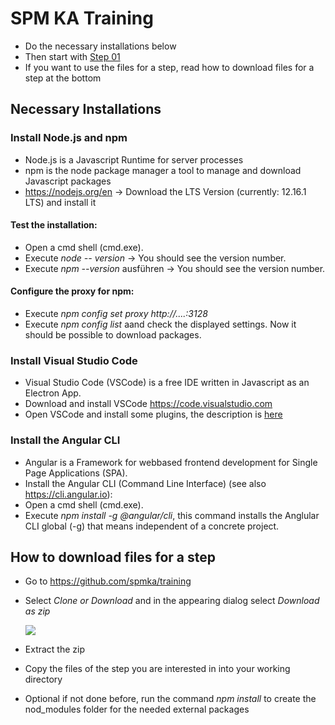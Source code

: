 # SPM KA Training

* Do the necessary installations below
* Then start with [Step 01](https://github.com/spmka/training/wiki)
* If you want to use the files for a step, read how to download files for a step at the bottom

## Necessary Installations
### Install Node.js and npm
  * Node.js is a Javascript Runtime for server processes
  * npm is the node package manager a tool to manage and download Javascript packages
  * https://nodejs.org/en -> Download the LTS Version (currently: 12.16.1 LTS) and install it
  
  #### Test the installation:
  * Open a cmd shell (cmd.exe).
  * Execute *node -- version* -> You should see the version number.
  * Execute *npm --version* ausführen -> You should see the version number.
  
  #### Configure the proxy for npm:
  * Execute *npm config set proxy http://....:3128*
  * Execute *npm config list* aand check the displayed settings. Now it should be possible to download packages.
  
### Install Visual Studio Code
  * Visual Studio Code (VSCode) is a free IDE written in Javascript as an Electron App.
  * Download and install VSCode https://code.visualstudio.com
  * Open VSCode and install some plugins, the description is [here](https://github.com/spmka/training/wiki/VSCode-Plugins)
  
### Install the Angular CLI
  * Angular is a Framework for webbased frontend development for Single Page Applications (SPA).
  * Install the Angular CLI (Command Line Interface) (see also https://cli.angular.io):
  * Open a cmd shell (cmd.exe).
  * Execute *npm install -g @angular/cli*, this command installs the Anglular CLI global (-g) that means independent of a concrete project.

## How to download files for a step
* Go to https://github.com/spmka/training
* Select *Clone or Download* and in the appearing dialog select *Download as zip*

    ![](https://github.com/spmka/training/blob/master/doc/images/download.jpg)
    
 * Extract the zip
 * Copy the files of the step you are interested in into your working directory
 * Optional if not done before, run the command *npm install* to create the nod_modules folder for the needed external packages 
